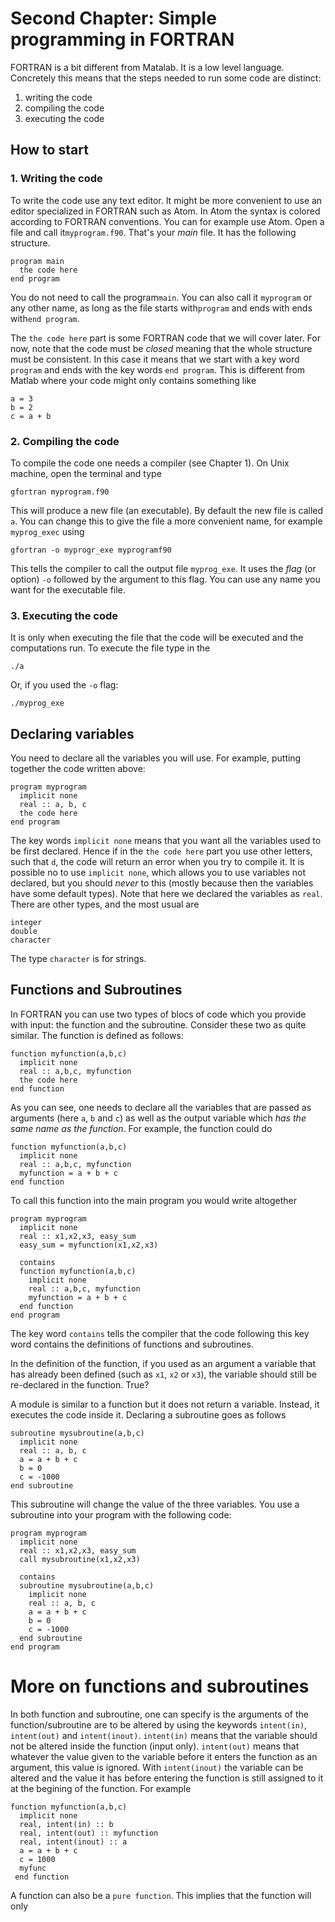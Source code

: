 # Second Chapter: Simple programming in FORTRAN

FORTRAN is a bit different from Matalab. It is a low level language. Concretely this means that the steps needed to run some code are distinct:
1. writing the code
2. compiling the code
3. executing the code

## How to start
### 1. Writing the code

To write the code use any text editor. It might be more convenient to use an editor specialized in FORTRAN such as Atom. In Atom the syntax is colored according to FORTRAN conventions. You can for example use Atom. Open a file and call it```myprogram.f90```. That's your *main* file. It has the following structure.

```
program main
  the code here
end program
```
You do not need to call the program```main```. You can also call it ```myprogram``` or any other name, as long as the file starts with```program``` and ends with ends with```end program```.

The ```the code here``` part is some FORTRAN code that we will cover later. For now, note that the code must be *closed* meaning that the whole structure must be consistent. In this case it means that we start with a key word ```program``` and ends with the key words ```end program```. This is different from Matlab where your code might only contains something like
```
a = 3
b = 2
c = a + b
```

### 2. Compiling the code

To compile the code one needs a compiler (see Chapter 1). On Unix machine, open the terminal and type
```
gfortran myprogram.f90
```
This will produce a new file (an executable). By default the new file is called ```a```. You can change this to give the file a more convenient name, for example ```myprog_exec``` using
```
gfortran -o myprogr_exe myprogramf90
```
This tells the compiler to call the output file ```myprog_exe```. It uses the *flag* (or option) ```-o``` followed by the argument to this flag. You can use any name you want for the executable file.

### 3. Executing the code

It is only when executing the file that the code will be executed and the computations run. To execute the file type in the 
```
./a
```
Or, if you used the ```-o``` flag:
```
./myprog_exe
```
## Declaring variables

You need to declare all the variables you will use. For example, putting together the code written above:
```
program myprogram
  implicit none
  real :: a, b, c
  the code here
end program
```
The key words ```implicit none``` means that you want all the variables used to be first declared. Hence if in the ```the code here``` part you use other letters, such that ```d```, the code will return an error when you try to compile it. It is possible no to use ```implicit none```, which allows you to use variables not declared, but you should *never* to this (mostly because then the variables have some default types). Note that here we declared the variables as ```real```. There are other types, and the most usual are
```
integer
double
character
```
The type ```character``` is for strings.

## Functions and Subroutines

In FORTRAN you can use two types of blocs of code which you provide with input: the function and the subroutine. Consider these two as quite similar. The function is defined as follows:
```
function myfunction(a,b,c)
  implicit none
  real :: a,b,c, myfunction
  the code here
end function
```
As you can see, one needs to declare all the variables that are passed as arguments (here ```a```, ```b``` and ```c```) as well as the output variable which *has the same name as the function*. For example, the function could do
```
function myfunction(a,b,c)
  implicit none
  real :: a,b,c, myfunction
  myfunction = a + b + c
end function
```
To call this function into the main program you would write altogether
```
program myprogram
  implicit none
  real :: x1,x2,x3, easy_sum
  easy_sum = myfunction(x1,x2,x3)
  
  contains
  function myfunction(a,b,c)
    implicit none
    real :: a,b,c, myfunction
    myfunction = a + b + c
  end function
end program
```
The key word ```contains``` tells the compiler that the code following this key word contains the definitions of functions and subroutines. 

In the definition of the function, if you used as an argument a variable that has already been defined (such as ```x1```, ```x2``` or ```x3```), the variable should still be re-declared in the function. True?

A module is similar to a function but it does not return a variable. Instead, it executes the code inside it. Declaring a subroutine goes as follows
```
subroutine mysubroutine(a,b,c)
  implicit none
  real :: a, b, c
  a = a + b + c
  b = 0
  c = -1000
end subroutine
```
This subroutine will change the value of the three variables. You use a subroutine into your program with the following code:
```
program myprogram
  implicit none
  real :: x1,x2,x3, easy_sum
  call mysubroutine(x1,x2,x3)
  
  contains
  subroutine mysubroutine(a,b,c)
    implicit none
    real :: a, b, c
    a = a + b + c
    b = 0
    c = -1000
  end subroutine
end program
```

# More on functions and subroutines

In both function and subroutine, one can specify is the arguments of the function/subroutine are to be altered by using the keywords ```intent(in)```, ```intent(out)``` and ```intent(inout)```. ```intent(in)``` means that the variable should not be altered inside the function (input only). ```intent(out)``` means that whatever the value given to the variable before it enters the function as an argument, this value is ignored. With ```intent(inout)``` the variable can be altered and the value it has before entering the function is still assigned to it at the begining of the function. For example
```
function myfunction(a,b,c)
  implicit none
  real, intent(in) :: b
  real, intent(out) :: myfunction
  real, intent(inout) :: a
  a = a + b + c
  c = 1000
  myfunc
 end function
 ```
 
 A function can also be a ```pure function```. This implies that the function will only 







